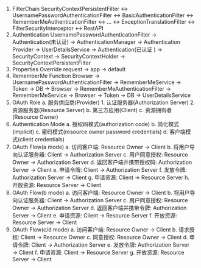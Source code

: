 1. FilterChain
    SecurityContextPersistentFilter ↔ UsernamePasswordAuthenticationFilter ↔ BasicAuthenticationFilter ↔ RememberMeAuthenticationFilter ↔ ... ↔ ExceptionTranslationFilter ↔ FilterSecurityInterceptor ↔ RestAPI
2. Authentication
    UsernamePasswordAuthenticationFilter → Authentication(未认证) → AuthenticationManager → Authentication Provider → UserDetailsService → Authentication(已认证 ) → SecurityContext → SecurityContextHolder → SecurityContextPersistentFilter
3. Properties Override
    request → app → default 
4.  RememberMe Function
    Browser → UsernamePasswordAuthenticationFilter → RememberMeService → Token → DB
                                                                               → Browser
            → RememberMeAuthenticationFilter → RememberMeService → Browser → Token → DB → UserDetailsService
5. OAuth Role
    a. 服务供应商(Provider)
        1. 认证服务器(Authorization Server)
        2. 资源服务器(Resource Server)
    b. 第三方应用(Client)
    c. 资源拥有者(Resource Owner)
6. Authentication Mode
    a. 授权码模式(authorization code)
    b. 简化模式(implicit)
    c. 密码模式(resource owner password credentials)
    d. 客户端模式(client credentials)
7. OAuth Flow(a mode)
    a. 访问客户端: Resource Owner → Client
    b. 将用户导向认证服务器: Client → Authorization Server
    c. 用户同意授权: Resource Owner →  Authorization Server
    d. 返回客户端并携带授权码: Authorization Server → Client
    e. 申请令牌: Client → Authorization Server
    f. 发放令牌: Authorization Server → Client
    g. 申请资源: Client → Resource Server
    h. 开放资源: Resource Server → Client
8. OAuth Flow(b mode)
    a. 访问客户端: Resource Owner → Client
    b. 将用户导向认证服务器: Client → Authorization Server
    c. 用户同意授权: Resource Owner →  Authorization Server
    d. 返回客户端并携带令牌: Authorization Server → Client
    e. 申请资源: Client → Resource Server
    f. 开放资源: Resource Server → Client
9. OAuth Flow(c/d mode)
    a. 访问客户端: Resource Owner → Client
    b. 请求授权: Client → Resource Owner
    c. 同意授权: Resource Owner → Client
    d. 申请令牌: Client → Authorization Server
    e. 发放令牌: Authorization Server → Client
    f. 申请资源: Client → Resource Server
    g. 开放资源: Resource Server → Client